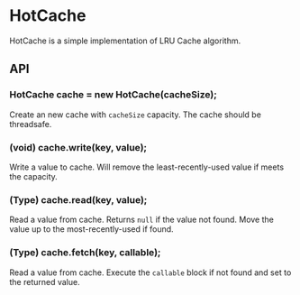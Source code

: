 HotCache
=================

HotCache is a simple implementation of LRU Cache algorithm.

## API

### HotCache cache = new HotCache<Type>(cacheSize);

Create an new cache with `cacheSize` capacity. The cache should be threadsafe.

### (void) cache.write(key, value);

Write a value to cache. Will remove the least-recently-used value if meets the capacity.

### (Type) cache.read(key, value);

Read a value from cache. Returns `null` if the value not found. Move the value up to the most-recently-used if found.

### (Type) cache.fetch(key, callable);

Read a value from cache. Execute the `callable` block if not found and set to the returned value.
